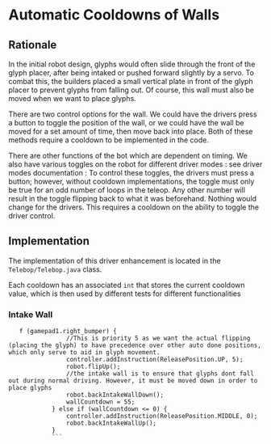 # Automatic Cooldowns of Walls

## Rationale
In the initial robot design, glyphs would often slide through the front of the glyph placer, after being intaked or pushed forward slightly by a servo. To combat this, the builders placed a small vertical plate in front of the glyph placer to prevent glyphs from falling out. Of course, this wall must also be moved when we want to place glyphs.

There are two control options for the wall. We could have the drivers press a button to toggle the position of the wall, or we could have the wall be moved for a set amount of time, then move back into place. Both of these methods require a cooldown to be implemented in the code. 

There are other functions of the bot which are dependent on timing. We also have various toggles on the robot for different driver modes : see driver modes documentation : 
To control these toggles, the drivers must press a button; however, without cooldown implementations, the toggle must only be true for an odd number of loops in the teleop. Any other number will result in the toggle flipping back to what it was beforehand. Nothing would change for the drivers. This requires a cooldown on the ability to toggle the driver control.

## Implementation

The implementation of this driver enhancement is located in the `Telebop/Telebop.java` class.

Each cooldown has an associated `int` that stores the current cooldown value, which is then used by different tests for different functionalities

### Intake Wall

```
   f (gamepad1.right_bumper) {
                //This is priority 5 as we want the actual flipping (placing the glyph) to have precedence over other auto done positions, which only serve to aid in glyph movement.
                controller.addInstruction(ReleasePosition.UP, 5);
                robot.flipUp();
                //the intake wall is to ensure that glyphs dont fall out during normal driving. However, it must be moved down in order to place glyphs
                robot.backIntakeWallDown();
                wallCountdown = 55;
            } else if (wallCountdown <= 0) {
                controller.addInstruction(ReleasePosition.MIDDLE, 0);
                robot.backIntakeWallUp();
            }
            ```

